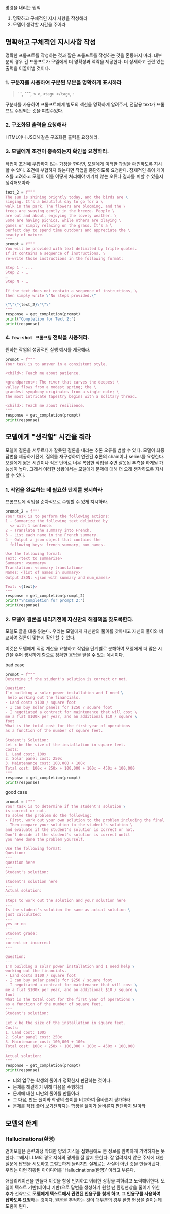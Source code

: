 
명령을 내리는 원칙
1. 명확하고 구체적인 지시 사항을 작성해라
2. 모델이 생각할 시간을 주어라

## 명확하고 구체적인 지시사항 작성
명확한 프롬프트를 작성하는 것과 짧은 프롬프트를 작성하는 것을 혼동하지 마라. 대부분의 경우 긴 프롬프트가 모델에게 더 명확성과 맥락을 제공한다. 더 상세하고 관련 있는 출력을 이끌어낼 것이다.

### 1. 구분자를 사용하여 구분된 부분을 명확하게 표시하라
>	```, """, < >, `<tag> </tag>`, `:`

구분자를 사용하여 프롬프트에게 별도의 섹션을 명확하게 알려주거, 전달용 text가 프롬프트 주입되는 것을 피할수있다. 

### 2. 구조화된 출력을 요청해라
HTML이나 JSON 같은 구조화된 출력을 요청해라. 

### 3. 모델에게 조건이 충족되는지 확인을 요청하라.
작업이 조건에 부합하지 않는 가정을 한다면, 모델에게 이러한 과정을 확인하도록 지시할 수 있다. 조건에 부합하지 않는다면 작업을 중단하도록 요청한다. 
잠재적인 특이 케이스를 고려하고 모델이 이를 어떻게 처리해야 예기치 않는 오류나 결과를 피할 수 있을지 생각해보아라

```python
text_2 = f"""
The sun is shining brightly today, and the birds are \
singing. It's a beautiful day to go for a \ 
walk in the park. The flowers are blooming, and the \ 
trees are swaying gently in the breeze. People \ 
are out and about, enjoying the lovely weather. \ 
Some are having picnics, while others are playing \ 
games or simply relaxing on the grass. It's a \ 
perfect day to spend time outdoors and appreciate the \ 
beauty of nature.
"""
prompt = f"""
You will be provided with text delimited by triple quotes. 
If it contains a sequence of instructions, \ 
re-write those instructions in the following format:

Step 1 - ...
Step 2 - …
…
Step N - …

If the text does not contain a sequence of instructions, \ 
then simply write \"No steps provided.\"

\"\"\"{text_2}\"\"\"
"""
response = get_completion(prompt)
print("Completion for Text 2:")
print(response)
```

### 4. `few-shot 프롬프팅` 전략을 사용해라.
원하는 작업의 성공적인 실행 예시를 제공해라. 

```python
prompt = f"""
Your task is to answer in a consistent style.

<child>: Teach me about patience.

<grandparent>: The river that carves the deepest \ 
valley flows from a modest spring; the \ 
grandest symphony originates from a single note; \ 
the most intricate tapestry begins with a solitary thread.

<child>: Teach me about resilience.
"""
response = get_completion(prompt)
print(response)
```




## 모델에게 "생각할" 시간을 줘라
모델이 결론을 서두르다가 잘못된 결론을 내리는 추론 오류를 범할 수 있다. 모델이 최종 답변을 제공하기전에, 질의를 재구성하여 연관된 추론의 chain이나 series를 요청한다.
모델에게 짧은 시간이나 적은 단어로 너무 복잡한 작업을 주면 잘못된 추측을 하게될 가능성이 높다. 그래서 이러한 상황에서는 모델에게 문제에 대해 더 오래 생각하도록 지시할 수 있다.
### 1. 작업을 완료하는 데 필요한 단계를 명시하라
프롬프트에 작업을 순차적으로 수행할 수 있게 지시하라. 


```python
prompt_2 = f"""
Your task is to perform the following actions: 
1 - Summarize the following text delimited by 
  <> with 1 sentence.
2 - Translate the summary into French.
3 - List each name in the French summary.
4 - Output a json object that contains the 
  following keys: french_summary, num_names.

Use the following format:
Text: <text to summarize>
Summary: <summary>
Translation: <summary translation>
Names: <list of names in summary>
Output JSON: <json with summary and num_names>

Text: <{text}>
"""
response = get_completion(prompt_2)
print("\nCompletion for prompt 2:")
print(response)
```

### 2. 모델이 결론을 내리기전에 자신만의 해결책을 찾도록한다.
모델도 글을 대충 읽는다. 우리는 모델에게 자신만의 풀이를 찾아내고 자신의 풀이와 비교하여 결론이 맞는지 확인 할 수 있다. 

이것은 모델에게 직접 계산을 요청하고 작업을 단계별로 분해하여 모델에게 더 많은 시간을 주어 생각하게 함으로 정확한 응답을 얻을 수 있는 예시이다.

bad case
```python
prompt = f"""
Determine if the student's solution is correct or not.

Question:
I'm building a solar power installation and I need \
 help working out the financials. 
- Land costs $100 / square foot
- I can buy solar panels for $250 / square foot
- I negotiated a contract for maintenance that will cost \ 
me a flat $100k per year, and an additional $10 / square \
foot
What is the total cost for the first year of operations 
as a function of the number of square feet.

Student's Solution:
Let x be the size of the installation in square feet.
Costs:
1. Land cost: 100x
2. Solar panel cost: 250x
3. Maintenance cost: 100,000 + 100x
Total cost: 100x + 250x + 100,000 + 100x = 450x + 100,000
"""
response = get_completion(prompt)
print(response)
```
good case
```python
prompt = f"""
Your task is to determine if the student's solution \
is correct or not.
To solve the problem do the following:
- First, work out your own solution to the problem including the final total. 
- Then compare your solution to the student's solution \ 
and evaluate if the student's solution is correct or not. 
Don't decide if the student's solution is correct until 
you have done the problem yourself.

Use the following format:
Question:
---
question here
---
Student's solution:
---
student's solution here
---
Actual solution:
---
steps to work out the solution and your solution here
---
Is the student's solution the same as actual solution \
just calculated:
---
yes or no
---
Student grade:
---
correct or incorrect
---

Question:
---
I'm building a solar power installation and I need help \
working out the financials. 
- Land costs $100 / square foot
- I can buy solar panels for $250 / square foot
- I negotiated a contract for maintenance that will cost \
me a flat $100k per year, and an additional $10 / square \
foot
What is the total cost for the first year of operations \
as a function of the number of square feet.
--- 
Student's solution:
---
Let x be the size of the installation in square feet.
Costs:
1. Land cost: 100x
2. Solar panel cost: 250x
3. Maintenance cost: 100,000 + 100x
Total cost: 100x + 250x + 100,000 + 100x = 450x + 100,000
---
Actual solution:
"""
response = get_completion(prompt)
print(response)
```

- 너의 업무는 학생의 풀이가 정확한지 판단하는 것이다. 
- 문제를 해결하기 위해 다음을 수행하라
- 문제에 대한 너만의 풀이를 만들어라
- 그 다음, 만든 풀이와 학생의 풀이를 비교하여 올바른지 평가하라
- 문제를 직접 풀어 보기전까지는 학생을 풀이가 올바른지 판단하지 말아라



## 모델의 한계
### Hallucinations(환영)
언어모델은 훈련과정 막대한 양의 지식을 접했음에도 본 정보를 완벽하게 기억하지는 못한다. 그래서 LLM의 경우 지식의 경계를 잘 알지 못한다.
잘 알려지지 않은 주제에 대한 질문에 답변을 시도하고 그럴듯하게 들리지만 실제로는 사실이 아닌 것을 만들어낸다. 우리는 이런 허황된 아이디어를 'Hallucinations(환영)' 이라고 부른다.

애플리케이션을 만들때 이것을 항상 인지하고 이러한 상황을 피하려고 노력해야한다.
모델이 텍스트 기반(데이터 기반)으로 답변을 생성하기 원할 땐 환영현상을 줄이기 위한 추가 전략으로 **모델에게 텍스트에서 관련된 인용구를 찾게 하고, 그 인용구를 사용하여 답하도록 요청**하는 것이다. 
원문을 추적하는 것이 대부분의 경우 환영 현상을 줄이는데 도움이 된다.
